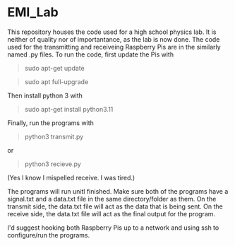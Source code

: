 # EMI_Lab
This repository houses the code used for a high school physics lab. It is neither of quality nor of importantance, as the lab is now done.
The code used for the transmitting and receiveing Raspberry Pis are in the similarly named .py files.
To run the code, first update the Pis with

>sudo apt-get update

>sudo apt full-upgrade

Then install python 3 with

>sudo apt-get install python3.11

Finally, run the programs with

>python3 transmit.py

or

>python3 recieve.py

(Yes I know I mispelled receive. I was tired.)

The programs will run unitl finished. Make sure both of the programs have a signal.txt and a data.txt file in the same directory/folder as them.
On the transmit side, the data.txt file will act as the data that is being sent.
On the receive side, the data.txt file will act as the final output for the program.

I'd suggest hooking both Raspberry Pis up to a network and using ssh to configure/run the programs.
